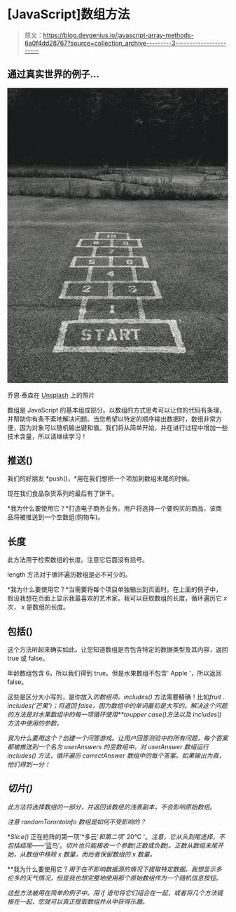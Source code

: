 # [JavaScript]数组方法

> 原文：<https://blog.devgenius.io/javascript-array-methods-6a0f4dd28767?source=collection_archive---------3----------------------->

## 通过真实世界的例子…

![](img/79b2f55c8336292939bb954217c01d9c.png)

乔恩·泰森在 [Unsplash](https://unsplash.com?utm_source=medium&utm_medium=referral) 上的照片

数组是 JavaScript 的基本组成部分。以数组的方式思考可以让你的代码有条理，并帮助你有条不紊地解决问题。当您希望以特定的顺序输出数据时，数组非常方便，因为对象可以随机输出键和值。我们将从简单开始，并在进行过程中增加一些技术含量，所以请继续学习！

## 推送()

我们的好朋友 *push()，*用在我们想把一个项加到数组末尾的时候。

现在我们食品杂货系列的最后有了饼干。

*我为什么要使用它？*打造电子商务业务。用户将选择一个要购买的商品，该商品将被推送到一个空数组(购物车)。

## 长度

此方法用于检索数组的长度。注意它后面没有括号。

length 方法对于循环遍历数组是必不可少的。

*我为什么要使用它？*当需要将每个项目单独输出到页面时。在上面的例子中，假设我想在页面上显示我最喜欢的艺术家。我可以获取数组的长度，循环遍历它 *x* 次， *x* 是数组的长度。

## 包括()

这个方法听起来确实如此。让您知道数组是否包含特定的数据类型及其内容，返回 true 或 false。

年龄数组包含 6，所以我们得到 true。但是水果数组不包含' Apple '，所以返回 false。

这些是区分大小写的，是你放入*的数组项。includes()* 方法需要精确！比如*fruit . includes(‘芒果’)；*将返回 false，因为数组中的单词最初是大写的。解决这个问题的方法是对水果数组中的每一项循环使用**toupper case()方法*以及 *includes()* 方法中使用的参数。*

*我为什么要用这个？创建一个问答游戏。让用户回答测验中的所有问题，每个答案都被推送到一个名为 *userAnswers* 的空数组中。对 *userAnswer* 数组运行 *includes()* 方法，循环遍历 *correctAnswer* 数组中的每个答案。如果输出为真，他们得到一分！*

## *切片()*

*此方法将选择数组的一部分，并返回该数组的浅表副本，不会影响原始数组。*

*注意 randomTorontoInfo 数组是如何不受影响的？*

**Slice()* 正在抢阵的第一项'*多云'*和第二项*' 20°C '。*注意，它从头到尾选择，不包括结尾——*‘蓝鸟’。*切片也只能接收一个参数(正数或负数)。正数从数组末尾开始，从数组中移除 *x* 数量，而后者保留数组的 *x* 数量。*

**我为什么要使用它？*用于在不影响数据源的情况下提取特定数据。我想显示多伦多的天气情况，但是我也想完整地使用那个原始数组作为一个随机信息按钮。*

*这些方法被用在简单的例子中。用 if 语句将它们组合在一起，或者将几个方法链接在一起，您就可以真正提取数组并从中获得乐趣。*